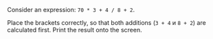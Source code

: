 
Consider an expression: `70 * 3 + 4 / 8 + 2`.

Place the brackets correctly, so that both additions (`3 + 4` и `8 + 2`) are calculated first. Print the result onto the screen.

